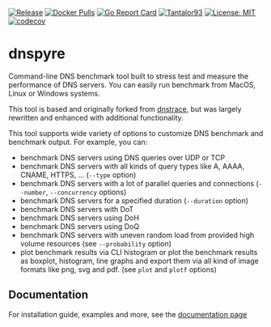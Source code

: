 [![Release](https://img.shields.io/github/release/Tantalor93/dnspyre/all.svg)](https://github.com/tantalor93/dnspyre/releases)
[![Docker Pulls](https://img.shields.io/docker/pulls/tantalor93/dnspyre.svg)](https://hub.docker.com/r/tantalor93/dnspyre)
[![Go Report Card](https://goreportcard.com/badge/github.com/tantalor93/dnspyre/v2)](https://goreportcard.com/report/github.com/tantalor93/dnspyre/v2)
[![Tantalor93](https://circleci.com/gh/Tantalor93/dnspyre/tree/master.svg?style=svg)](https://circleci.com/gh/Tantalor93/dnspyre?branch=master)
[![License: MIT](https://img.shields.io/badge/License-MIT-yellow.svg)](https://github.com/tantalor93/dnspyre/v2/blob/master/LICENSE)
[![codecov](https://codecov.io/gh/Tantalor93/dnspyre/branch/master/graph/badge.svg?token=MC6PK2OLMK)](https://codecov.io/gh/Tantalor93/dnspyre)

# dnspyre

Command-line DNS benchmark tool built to stress test and measure the performance of DNS servers. You can easily run benchmark from MacOS, Linux or Windows systems.

This tool is based and originally forked from [dnstrace](https://github.com/redsift/dnstrace), but was largely rewritten and enhanced with additional functionality.

This tool supports wide variety of options to customize DNS benchmark and benchmark output. For example, you can:
* benchmark DNS servers using DNS queries over UDP or TCP
* benchmark DNS servers with all kinds of query types like A, AAAA, CNAME, HTTPS, ... (`--type` option)
* benchmark DNS servers with a lot of parallel queries and connections (`--number`, `--concurrency` options)
* benchmark DNS servers for a specified duration (`--duration` option)
* benchmark DNS servers with DoT
* benchmark DNS servers using DoH
* benchmark DNS servers using DoQ
* benchmark DNS servers with uneven random load from provided high volume resources (see `--probability` option)
* plot benchmark results via CLI histogram or plot the benchmark results as boxplot, histogram, line graphs and export them via all kind of image formats like png, svg and pdf. (see `plot` and `plotf` options)

## Documentation 
For installation guide, examples and more, see the [documentation page](https://tantalor93.github.io/dnspyre/) 
